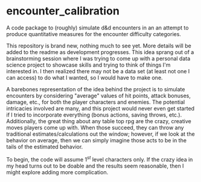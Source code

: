# encounter_calibration
 A code package to (roughly) simulate d&d encounters in an an attempt to produce quantitative measures for the encounter difficulty categories.
 
 This repository is brand new, nothing much to see yet.  More details will be added to the readme as development progresses.  This idea sprang out of a brainstorming session where I was trying to come up with a personal data science project to showcase skills and trying to think of things I'm interested in.  I then realized there may not be a data set (at least not one I can access) to do what I wanted, so I would have to make one.
 
 A barebones representation of the idea behind the project is to simulate encounters by considering "average" values of hit points, attack bonuses, damage, etc., for both the player characters and enemies.  The potential intricacies involved are many, and this project would never even get started if I tried to incorporate everything (bonus actions, saving throws, etc.).  Additionally, the great thing about any table top rpg are the crazy, creative moves players come up with.  When those succeed, they can throw any traditional estimates/calculations out the window; however, if we look at the behavior on average, then we can simply imagine those acts to be in the tails of the estimated behavior.
 
 To begin, the code will assume 1$^{st}$ level characters only.  If the crazy idea in my head turns out to be doable and the results seem reasonable, then I might explore adding more complication.
